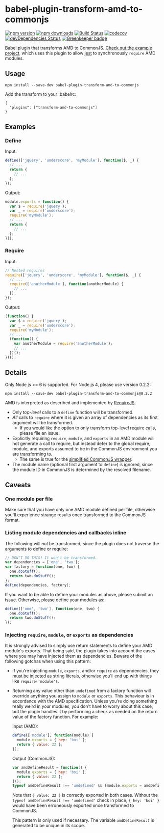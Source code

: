 # babel-plugin-transform-amd-to-commonjs

[![npm version](https://img.shields.io/npm/v/babel-plugin-transform-amd-to-commonjs.svg)](https://www.npmjs.com/package/babel-plugin-transform-amd-to-commonjs)
[![npm downloads](https://img.shields.io/npm/dm/babel-plugin-transform-amd-to-commonjs.svg)](https://npm-stat.com/charts.html?package=babel-plugin-transform-amd-to-commonjs)
[![Build Status](https://travis-ci.org/msrose/babel-plugin-transform-amd-to-commonjs.svg?branch=master)](https://travis-ci.org/msrose/babel-plugin-transform-amd-to-commonjs)
[![codecov](https://codecov.io/gh/msrose/babel-plugin-transform-amd-to-commonjs/branch/master/graph/badge.svg)](https://codecov.io/gh/msrose/babel-plugin-transform-amd-to-commonjs)
[![devDependencies Status](https://david-dm.org/msrose/babel-plugin-transform-amd-to-commonjs/dev-status.svg)](https://david-dm.org/msrose/babel-plugin-transform-amd-to-commonjs?type=dev)
[![Greenkeeper badge](https://badges.greenkeeper.io/msrose/babel-plugin-transform-amd-to-commonjs.svg)](https://greenkeeper.io/)

Babel plugin that transforms AMD to CommonJS.
[Check out the example project](https://github.com/msrose/transform-amd-to-commonjs-example), which uses this plugin to allow [jest](https://facebook.github.io/jest/) to synchronously `require` AMD modules.

## Usage

```
npm install --save-dev babel-plugin-transform-amd-to-commonjs
```

Add the transform to your .babelrc:

```
{
  "plugins": ["transform-amd-to-commonjs"]
}
```

## Examples

### Define

Input:

```javascript
define(['jquery', 'underscore', 'myModule'], function($, _) {
  // ...
  return {
    // ...
  };
});
```

Output:

```javascript
module.exports = function() {
  var $ = require('jquery');
  var _ = require('underscore');
  require('myModule');
  // ...
  return {
    // ...
  };
}();
```

### Require

Input:

```javascript
// Nested requires
require(['jquery', 'underscore', 'myModule'], function($, _) {
  // ...
  require(['anotherModule'], function(anotherModule) {
    // ...
  });
});
```

Output:

```javascript
(function() {
  var $ = require('jquery');
  var _ = require('underscore');
  require('myModule');
  // ...
  (function() {
    var anotherModule = require('anotherModule');
    // ...
  })();
})();
```

## Details

Only Node.js >= 6 is supported. For Node.js 4, please use version 0.2.2:

```
npm install --save-dev babel-plugin-transform-amd-to-commonjs@0.2.2
```

AMD is interpreted as described and implemented by [RequireJS](http://requirejs.org/).

- Only _top-level_ calls to a `define` function will be transformed.
- _All_ calls to `require` where it is given an array of dependencies as its first argument will be transformed.
  - If you would like the option to only transform top-level require calls, please file an issue.
- Explicitly requiring `require`, `module`, and `exports` in an AMD module will not generate a call to require, but instead defer to the global require, module, and exports assumed to be in the CommonJS environment you are transforming to.
  - The same is true for the [simplified CommonJS wrapper](http://requirejs.org/docs/api.html#cjsmodule).
- The module name (optional first argument to `define`) is ignored, since the module ID in CommonJS is determined by the resolved filename.

## Caveats

### One module per file

Make sure that you have only one AMD module defined per file, otherwise you'll experience strange results once transformed to the CommonJS format.

### Listing module dependencies and callbacks inline

The following will _not_ be transformed, since the plugin does not traverse the arguments to define or require:

```javascript
// DON'T DO THIS! It won't be transformed.
var dependencies = ['one', 'two'];
var factory = function(one, two) {
  one.doStuff();
  return two.doStuff();
};
define(dependencies, factory);
```

If you want to be able to define your modules as above, please submit an issue. Otherwise, please define your modules as:

```javascript
define(['one', 'two'], function(one, two) {
  one.doStuff();
  return two.doStuff();
});
```

### Injecting `require`, `module`, or `exports` as dependencies

It is strongly advised to simply use return statements to define your AMD module's exports.
That being said, the plugin takes into account the cases where you may have injected them as dependencies.
Beware of the following gotchas when using this pattern:

- If you're injecting `module`, `exports`, and/or `require` as dependencies, they must be injected as string literals,
otherwise you'll end up with things like `require('module')`.
- Returning any value other than `undefined` from a factory function will override anything you assign to `module` or `exports`.
  This behaviour is in accordance with the AMD specification.
  Unless you're doing something really weird in your modules, you don't have to worry about this case, but the plugin handles it by performing a check as needed on the return value of the factory function.
  For example:

  Input (AMD):
  ```javascript
  define(['module'], function(module) {
    module.exports = { hey: 'boi' };
    return { value: 22 };
  });
  ```

  Output (CommonJS):
  ```javascript
  var amdDefineResult = function() {
    module.exports = { hey: 'boi' };
    return { value: 22 };
  }();
  typeof amdDefineResult !== 'undefined' && (module.exports = amdDefineResult);
  ```

  Note that `{ value: 22 }` is correctly exported in both cases. Without the `typeof amdDefineResult !== 'undefined'` check in place, `{ hey: 'boi' }` would have been erroneously exported once transformed to CommonJS.

  This pattern is only used if necessary. The variable `amdDefineResult` is generated to be unique in its scope.
